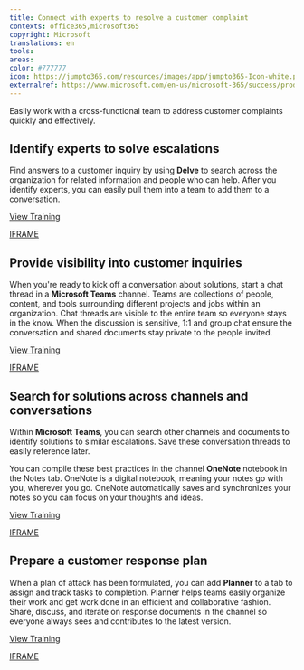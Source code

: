 ```yaml
---
title: Connect with experts to resolve a customer complaint
contexts: office365,microsoft365
copyright: Microsoft
translations: en
tools: 
areas: 
color: #777777
icon: https://jumpto365.com/resources/images/app/jumpto365-Icon-white.png
externalref: https://www.microsoft.com/en-us/microsoft-365/success/productivitylibrary/connect-with-experts-to-resolve-a-customer-complaint
---
```

Easily work with a cross-functional team to address customer complaints quickly and effectively.&#xA0;


## Identify experts to solve escalations

Find answers to a customer inquiry by using **Delve** to search across the organization for related information and people who can help. After you identify experts, you can easily pull them into a team to add them to a conversation. 

[View Training](https://support.office.com/en-US/article/What-is-Office-Delve-1315665a-c6af-4409-a28d-49f8916878ca)

[IFRAME](https://www.microsoft.com/en-us/videoplayer/embed/RE1UCnc)

## Provide visibility into customer inquiries

When you're ready to kick off a conversation about solutions, start a chat thread in a **Microsoft Teams** channel. Teams are collections of people, content, and tools surrounding different projects and jobs within an organization. Chat threads are visible to the entire team so everyone stays in the know. When the discussion is sensitive, 1:1 and group chat ensure the conversation and shared documents stay private to the people invited. 

[View Training](https://support.office.com/en-US/article/Microsoft-Teams-Quick-Start-422bf3aa-9ae8-46f1-83a2-e65720e1a34d)

[IFRAME](https://www.microsoft.com/en-us/videoplayer/embed/RE1TwTh)

## Search for solutions across channels and conversations

Within **Microsoft Teams**, you can search other channels and documents to identify solutions to similar escalations. Save these conversation threads to easily reference later.

You can compile these best practices in the channel **OneNote** notebook in the Notes tab. OneNote is a digital notebook, meaning your notes go with you, wherever you go. OneNote automatically saves and synchronizes your notes so you can focus on your thoughts and ideas.

[View Training](https://support.office.com/article/OneNote-2016-training-51d1d95b-bdf4-48df-acad-a3331dec8f97)

[IFRAME](https://www.microsoft.com/en-us/videoplayer/embed/RE1UzLj)

## Prepare a customer response plan

When a plan of attack has been formulated, you can add **Planner** to a tab to assign and track tasks to completion. Planner helps teams easily organize their work and get work done in an efficient and collaborative fashion. Share, discuss, and iterate on response documents in the channel so everyone always sees and contributes to the latest version.

[View Training](https://support.office.com/article/Get-started-quickly-with-Microsoft-Planner-4a9a13c6-3adf-4a60-a6fc-15c0b15e16fc)

[IFRAME](https://www.microsoft.com/en-us/videoplayer/embed/RE1US09)

